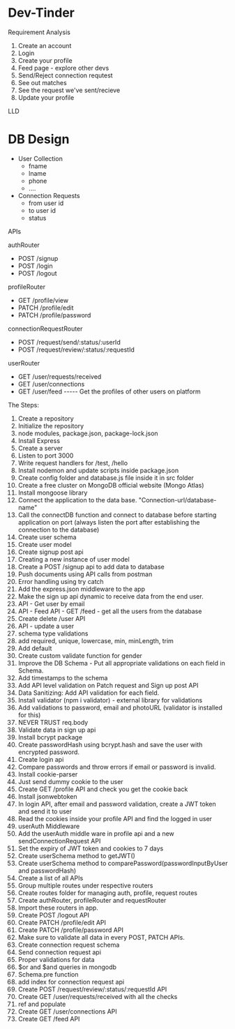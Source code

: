 # Dev-Tinder

Requirement Analysis

1. Create an account
2. Login
3. Create your profile
4. Feed page - explore other devs
5. Send/Reject connection requtest
6. See out matches
7. See the request we've sent/recieve
8. Update your profile

LLD

# DB Design

- User Collection
  - fname
  - lname
  - phone
  - ....
- Connection Requests
  - from user id
  - to user id
  - status

APIs

authRouter

- POST /signup
- POST /login
- POST /logout

profileRouter

- GET /profile/view
- PATCH /profile/edit
- PATCH /profile/password

connectionRequestRouter

- POST /request/send/:status/:userId
- POST /request/review/:status/:requestId

userRouter

- GET /user/requests/received
- GET /user/connections
- GET /user/feed ----- Get the profiles of other users on platform

The Steps:

1. Create a repository
2. Initialize the repository
3. node modules, package.json, package-lock.json
4. Install Express
5. Create a server
6. Listen to port 3000
7. Write request handlers for /test, /hello
8. Install nodemon and update scripts inside package.json
9. Create config folder and database.js file inside it in src folder
10. Create a free cluster on MongoDB official website (Mongo Atlas)
11. Install mongoose library
12. Connect the application to the data base. "Connection-url/database-name"
13. Call the connectDB function and connect to database before starting application on port (always listen the port after establishing the connection to the database)
14. Create user schema
15. Create user model
16. Create signup post api
17. Creating a new instance of user model
18. Create a POST /signup api to add data to database
19. Push documents using API calls from postman
20. Error handling using try catch
21. Add the express.json middleware to the app
22. Make the sign up api dynamic to receive data from the end user.
23. API - Get user by email
24. API - Feed API - GET /feed - get all the users from the database
25. Create delete /user API
26. API - update a user
27. schema type validations
28. add required, unique, lowercase, min, minLength, trim
29. Add default
30. Create custom validate function for gender
31. Improve the DB Schema - Put all appropriate validations on each field in Schema.
32. Add timestamps to the schema
33. Add API level validation on Patch request and Sign up post API
34. Data Sanitizing: Add API validation for each field.
35. Install validator (npm i validator) - external library for validations
36. Add validations to password, email and photoURL (validator is installed for this)
37. NEVER TRUST req.body
38. Validate data in sign up api
39. Install bcrypt package
40. Create passwordHash using bcrypt.hash and save the user with encrypted password.
41. Create login api
42. Compare passwords and throw errors if email or password is invalid.
43. Install cookie-parser
44. Just send dummy cookie to the user
45. Create GET /profile API and check you get the cookie back
46. Install jsonwebtoken
47. In login API, after email and password validation, create a JWT token and send it to user
48. Read the cookies inside your profile API and find the logged in user
49. userAuth Middleware
50. Add the userAuth middle ware in profile api and a new sendConnectionRequest API
51. Set the expiry of JWT token and cookies to 7 days
52. Create userSchema method to getJWT()
53. Create userSchema method to comparePassword(passwordInputByUser and passwordHash)
54. Create a list of all APIs
55. Group multiple routes under respective routers
56. Create routes folder for managing auth, profile, request routes
57. Create authRouter, profileRouter and requestRouter
58. Import these routers in app.
59. Create POST /logout API
60. Create PATCH /profile/edit API
61. Create PATCH /profile/password API
62. Make sure to validate all data in every POST, PATCH APIs.
63. Create connection request schema
64. Send connection request api
65. Proper validations for data
66. $or and $and queries in mongodb
67. Schema.pre function
68. add index for connection request api
69. Create POST /request/review/:status/:requestId API
70. Create GET /user/requests/received with all the checks
71. ref and populate
72. Create GET /user/connections API
73. Create GET /feed API
